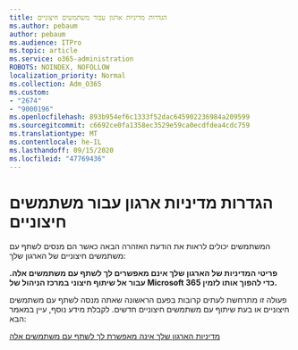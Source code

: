 ```yaml
---
title: הגדרות מדיניות ארגון עבור משתמשים חיצוניים
ms.author: pebaum
author: pebaum
ms.audience: ITPro
ms.topic: article
ms.service: o365-administration
ROBOTS: NOINDEX, NOFOLLOW
localization_priority: Normal
ms.collection: Adm_O365
ms.custom:
- "2674"
- "9000196"
ms.openlocfilehash: 893b954ef6c1333f52dac645902236984a209599
ms.sourcegitcommit: c6692ce0fa1358ec3529e59ca0ecdfdea4cdc759
ms.translationtype: MT
ms.contentlocale: he-IL
ms.lasthandoff: 09/15/2020
ms.locfileid: "47769436"
---
```

# <a name="organization-policy-settings-for-external-users"></a>הגדרות מדיניות ארגון עבור משתמשים חיצוניים

המשתמשים יכולים לראות את הודעת האזהרה הבאה כאשר הם מנסים לשתף עם משתמשים חיצוניים של הארגון שלך: 

   **פריטי המדיניות של הארגון שלך אינם מאפשרים לך לשתף עם משתמשים אלה. עבור אל שיתוף חיצוני במרכז הניהול של Microsoft 365 כדי להפוך אותו לזמין.** 

פעולה זו מתרחשת לעתים קרובות בפעם הראשונה שאתה מנסה לשתף עם משתמשים חיצוניים או בעת שיתוף עם משתמשים חיצוניים חדשים. לקבלת מידע נוסף, עיין במאמר הבא:

[מדיניות הארגון שלך אינה מאפשרת לך לשתף עם משתמשים אלה](https://docs.microsoft.com/sharepoint/support/administration/organization-policies-do-not-allow-you-to-share-with-users-error)






